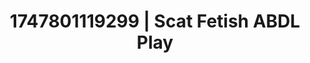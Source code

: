 ---
categories:
- Mutual desire
- Bukkake
- Dominant softness
- Hands-on body
- Eclectic erotica
image: /assets/images/1747801119299.jpg
layout: post
seo:
  description: Featured content with exclusive Scat Fetish, ABDL Play. HD images available.
  keywords: Scat Fetish, ABDL Play
  og_image: /assets/images/1747801119299.jpg
  schema_type: VisualArtwork
tags:
- ABDL Play
- '#1747801119299'
- Scat Fetish
title: 1747801119299 | Scat Fetish ABDL Play
---